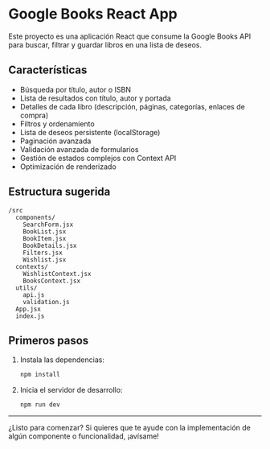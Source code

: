 # Google Books React App

Este proyecto es una aplicación React que consume la Google Books API para buscar, filtrar y guardar libros en una lista de deseos.

## Características
- Búsqueda por título, autor o ISBN
- Lista de resultados con título, autor y portada
- Detalles de cada libro (descripción, páginas, categorías, enlaces de compra)
- Filtros y ordenamiento
- Lista de deseos persistente (localStorage)
- Paginación avanzada
- Validación avanzada de formularios
- Gestión de estados complejos con Context API
- Optimización de renderizado

## Estructura sugerida

```
/src
  components/
    SearchForm.jsx
    BookList.jsx
    BookItem.jsx
    BookDetails.jsx
    Filters.jsx
    Wishlist.jsx
  contexts/
    WishlistContext.jsx
    BooksContext.jsx
  utils/
    api.js
    validation.js
  App.jsx
  index.js
```

## Primeros pasos

1. Instala las dependencias:
   ```bash
   npm install
   ```
2. Inicia el servidor de desarrollo:
   ```bash
   npm run dev
   ```

---

¿Listo para comenzar? Si quieres que te ayude con la implementación de algún componente o funcionalidad, ¡avísame!
